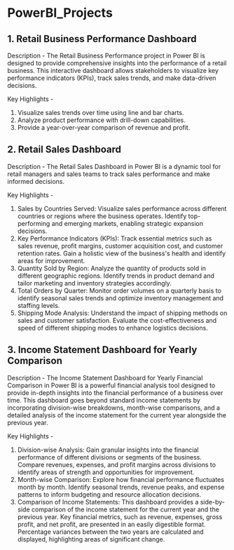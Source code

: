 # PowerBI_Projects

## 1. Retail Business Performance Dashboard
Description - 
The Retail Business Performance project in Power BI is designed to provide comprehensive insights into the performance of a retail business. This interactive dashboard allows stakeholders to visualize key performance indicators (KPIs), track sales trends, and make data-driven decisions.

Key Highlights - 
1. Visualize sales trends over time using line and bar charts.
2. Analyze product performance with drill-down capabilities.
3. Provide a year-over-year comparison of revenue and profit.


## 2. Retail Sales Dashboard
Description - 
The Retail Sales Dashboard in Power BI is a dynamic tool for retail managers and sales teams to track sales performance and make informed decisions.

Key Highlights - 
1. Sales by Countries Served: Visualize sales performance across different countries or regions where the business operates. Identify top-performing and emerging markets, enabling strategic expansion decisions.
2. Key Performance Indicators (KPIs): Track essential metrics such as sales revenue, profit margins, customer acquisition cost, and customer retention rates. Gain a holistic view of the business's health and identify areas for improvement.
3. Quantity Sold by Region: Analyze the quantity of products sold in different geographic regions. Identify trends in product demand and tailor marketing and inventory strategies accordingly.
4. Total Orders by Quarter: Monitor order volumes on a quarterly basis to identify seasonal sales trends and optimize inventory management and staffing levels.
5. Shipping Mode Analysis: Understand the impact of shipping methods on sales and customer satisfaction. Evaluate the cost-effectiveness and speed of different shipping modes to enhance logistics decisions.


## 3. Income Statement Dashboard for Yearly Comparison
Description -
The Income Statement Dashboard for Yearly Financial Comparison in Power BI is a powerful financial analysis tool designed to provide in-depth insights into the financial performance of a business over time. This dashboard goes beyond standard income statements by incorporating division-wise breakdowns, month-wise comparisons, and a detailed analysis of the income statement for the current year alongside the previous year.

Key Highlights - 
1. Division-wise Analysis: Gain granular insights into the financial performance of different divisions or segments of the business. Compare revenues, expenses, and profit margins across divisions to identify areas of strength and opportunities for improvement.
2. Month-wise Comparison: Explore how financial performance fluctuates month by month. Identify seasonal trends, revenue peaks, and expense patterns to inform budgeting and resource allocation decisions.
3. Comparison of Income Statements: This dashboard provides a side-by-side comparison of the income statement for the current year and the previous year. Key financial metrics, such as revenue, expenses, gross profit, and net profit, are presented in an easily digestible format. Percentage variances between the two years are calculated and displayed, highlighting areas of significant change.

